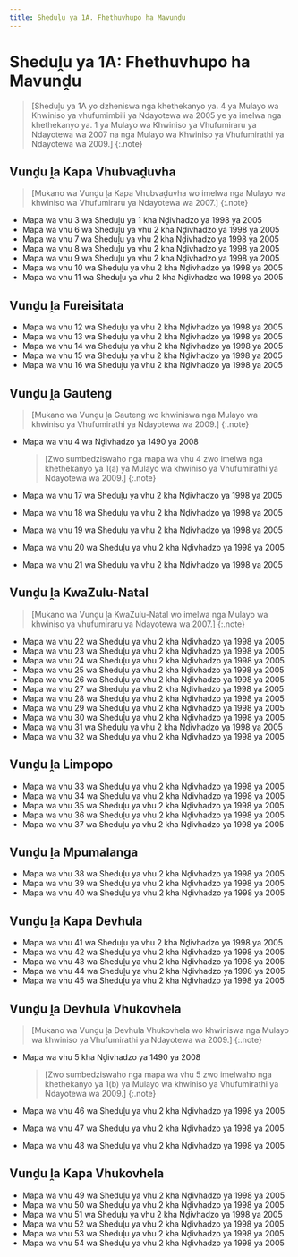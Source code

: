 ```yaml
---
title: Sheduḽu ya 1A. Fhethuvhupo ha Mavunḓu
---
```


# Sheduḽu ya 1A: Fhethuvhupo ha Mavunḓu

> [Sheduḽu ya 1A yo dzheniswa nga khethekanyo ya. 4 ya Mulayo wa Khwiniso ya vhufumimbili ya Ndayotewa wa 2005 ye ya imelwa nga khethekanyo ya. 1 ya Mulayo wa Khwiniso ya Vhufumiraru ya Ndayotewa wa 2007 na nga Mulayo wa Khwiniso ya Vhufumirathi ya Ndayotewa wa 2009.]
{:.note}

## Vunḓu ḽa Kapa Vhubvaḓuvha

> [Mukano wa Vunḓu ḽa Kapa Vhubvaḓuvha wo imelwa nga Mulayo wa khwiniso wa Vhufumiraru ya Ndayotewa wa 2007.]
{:.note}

*	Mapa wa vhu 3 wa Sheduḽu ya 1 kha Nḓivhadzo ya 1998 ya 2005
*	Mapa wa vhu 6 wa Sheduḽu ya vhu 2 kha Nḓivhadzo ya 1998 ya 2005 
*	Mapa wa vhu 7 wa Sheduḽu ya vhu 2 kha Nḓivhadzo ya 1998 ya 2005 
*	Mapa wa vhu 8 wa Sheduḽu ya vhu 2 kha Nḓivhadzo ya 1998 ya 2005 
*	Mapa wa vhu 9 wa Sheduḽu ya vhu 2 kha Nḓivhadzo ya 1998 ya 2005 
*	Mapa wa vhu 10 wa Sheduḽu ya vhu 2 kha Nḓivhadzo ya 1998 ya 2005 
*	Mapa wa vhu 11 wa Sheduḽu ya vhu 2 kha Nḓivhadzo wa 1998 ya 2005

## Vunḓu ḽa Fureisitata

*	Mapa wa vhu 12 wa Sheduḽu ya vhu 2 kha Nḓivhadzo ya 1998 ya 2005 
*	Mapa wa vhu 13 wa Sheduḽu ya vhu 2 kha Nḓivhadzo ya 1998 ya 2005 
*	Mapa wa vhu 14 wa Sheduḽu ya vhu 2 kha Nḓivhadzo ya 1998 ya 2005 
*	Mapa wa vhu 15 wa Sheduḽu ya vhu 2 kha Nḓivhadzo ya 1998 ya 2005 
*	Mapa wa vhu 16 wa Sheduḽu ya vhu 2 kha Nḓivhadzo ya 1998 ya 2005

## Vunḓu ḽa Gauteng

> [Mukano wa Vunḓu ḽa Gauteng wo khwiniswa nga Mulayo wa khwiniso ya Vhufumirathi ya Ndayotewa wa 2009.]
{:.note}

*	Mapa wa vhu 4 wa Nḓivhadzo ya 1490 ya 2008

	> [Zwo sumbedziswaho nga mapa wa vhu 4 zwo imelwa nga khethekanyo ya 1(a) ya Mulayo wa khwiniso ya Vhufumirathi ya Ndayotewa wa 2009.]
	{:.note}

*	Mapa wa vhu 17 wa Sheduḽu ya vhu 2 kha Nḓivhadzo ya 1998 ya 2005 
*	Mapa wa vhu 18 wa Sheduḽu ya vhu 2 kha Nḓivhadzo ya 1998 ya 2005 
*	Mapa wa vhu 19 wa Sheduḽu ya vhu 2 kha Nḓivhadzo ya 1998 ya 2005 
*	Mapa wa vhu 20 wa Sheduḽu ya vhu 2 kha Nḓivhadzo ya 1998 ya 2005 
*	Mapa wa vhu 21 wa Sheduḽu ya vhu 2 kha Nḓivhadzo ya 1998 ya 2005

## Vunḓu ḽa KwaZulu-Natal

> [Mukano wa Vunḓu ḽa KwaZulu-Natal wo imelwa nga Mulayo wa khwiniso ya vhufumiraru ya Ndayotewa wa 2007.]
{:.note}

*	Mapa wa vhu 22 wa Sheduḽu ya vhu 2 kha Nḓivhadzo ya 1998 ya 2005 
*	Mapa wa vhu 23 wa Sheduḽu ya vhu 2 kha Nḓivhadzo ya 1998 ya 2005 
*	Mapa wa vhu 24 wa Sheduḽu ya vhu 2 kha Nḓivhadzo ya 1998 ya 2005 
*	Mapa wa vhu 25 wa Sheduḽu ya vhu 2 kha Nḓivhadzo ya 1998 ya 2005 
*	Mapa wa vhu 26 wa Sheduḽu ya vhu 2 kha Nḓivhadzo ya 1998 ya 2005 
*	Mapa wa vhu 27 wa Sheduḽu ya vhu 2 kha Nḓivhadzo ya 1998 ya 2005 
*	Mapa wa vhu 28 wa Sheduḽu ya vhu 2 kha Nḓivhadzo ya 1998 ya 2005 
*	Mapa wa vhu 29 wa Sheduḽu ya vhu 2 kha Nḓivhadzo ya 1998 ya 2005 
*	Mapa wa vhu 30 wa Sheduḽu ya vhu 2 kha Nḓivhadzo ya 1998 ya 2005 
*	Mapa wa vhu 31 wa Sheduḽu ya vhu 2 kha Nḓivhadzo ya 1998 ya 2005 
*	Mapa wa vhu 32 wa Sheduḽu ya vhu 2 kha Nḓivhadzo ya 1998 ya 2005

## Vunḓu ḽa Limpopo

*	Mapa wa vhu 33 wa Sheduḽu ya vhu 2 kha Nḓivhadzo ya 1998 ya 2005 
*	Mapa wa vhu 34 wa Sheduḽu ya vhu 2 kha Nḓivhadzo ya 1998 ya 2005 
*	Mapa wa vhu 35 wa Sheduḽu ya vhu 2 kha Nḓivhadzo ya 1998 ya 2005 
*	Mapa wa vhu 36 wa Sheduḽu ya vhu 2 kha Nḓivhadzo ya 1998 ya 2005 
*	Mapa wa vhu 37 wa Sheduḽu ya vhu 2 kha Nḓivhadzo ya 1998 ya 2005

## Vunḓu ḽa Mpumalanga

*	Mapa wa vhu 38 wa Sheduḽu ya vhu 2 kha Nḓivhadzo ya 1998 ya 2005 
*	Mapa wa vhu 39 wa Sheduḽu ya vhu 2 kha Nḓivhadzo ya 1998 ya 2005 
*	Mapa wa vhu 40 wa Sheduḽu ya vhu 2 kha Nḓivhadzo ya 1998 ya 2005

## Vunḓu ḽa Kapa Devhula

*	Mapa wa vhu 41 wa Sheduḽu ya vhu 2 kha Nḓivhadzo ya 1998 ya 2005 
*	Mapa wa vhu 42 wa Sheduḽu ya vhu 2 kha Nḓivhadzo ya 1998 ya 2005 
*	Mapa wa vhu 43 wa Sheduḽu ya vhu 2 kha Nḓivhadzo ya 1998 ya 2005 
*	Mapa wa vhu 44 wa Sheduḽu ya vhu 2 kha Nḓivhadzo ya 1998 ya 2005 
*	Mapa wa vhu 45 wa Sheduḽu ya vhu 2 kha Nḓivhadzo ya 1998 ya 2005

## Vunḓu ḽa Devhula Vhukovhela

> [Mukano wa Vunḓu ḽa Devhula Vhukovhela wo khwiniswa nga Mulayo wa khwiniso ya Vhufumirathi ya Ndayotewa wa 2009.]
{:.note}

*	Mapa wa vhu 5 kha Nḓivhadzo ya 1490 ya 2008

	> [Zwo sumbedziswaho nga mapa wa vhu 5 zwo imelwaho nga khethekanyo ya 1(b) ya Mulayo wa khwiniso ya Vhufumirathi ya Ndayotewa wa 2009.]
	{:.note}

*	Mapa wa vhu 46 wa Sheduḽu ya vhu 2 kha Nḓivhadzo ya 1998 ya 2005 
*	Mapa wa vhu 47 wa Sheduḽu ya vhu 2 kha Nḓivhadzo ya 1998 ya 2005 
*	Mapa wa vhu 48 wa Sheduḽu ya vhu 2 kha Nḓivhadzo ya 1998 ya 2005

## Vunḓu ḽa Kapa Vhukovhela

*	Mapa wa vhu 49 wa Sheduḽu ya vhu 2 kha Nḓivhadzo ya 1998 ya 2005 
*	Mapa wa vhu 50 wa Sheduḽu ya vhu 2 kha Nḓivhadzo ya 1998 ya 2005 
*	Mapa wa vhu 51 wa Sheduḽu ya vhu 2 kha Nḓivhadzo ya 1998 ya 2005 
*	Mapa wa vhu 52 wa Sheduḽu ya vhu 2 kha Nḓivhadzo ya 1998 ya 2005 
*	Mapa wa vhu 53 wa Sheduḽu ya vhu 2 kha Nḓivhadzo ya 1998 ya 2005 
*	Mapa wa vhu 54 wa Sheduḽu ya vhu 2 kha Nḓivhadzo ya 1998 ya 2005